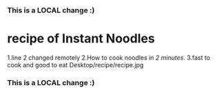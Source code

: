 ### This is a LOCAL change :)
# recipe of Instant Noodles
1.line 2 changed remotely
2.How to cook noodles in *2 minutes*.
3.fast to cook and good to eat
  Desktop/recipe/recipe.jpg
### This is a LOCAL change :)